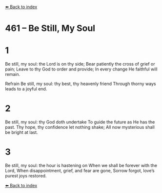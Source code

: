 [⬅️ Back to index](../README.md)

# 461 – Be Still, My Soul


# 1
Be still, my soul:
the Lord is on thy side;
Bear patiently the cross of grief or pain;
Leave to thy God to order and provide;
In every change He faithful will remain.

Refrain
Be still, my soul:
thy best, thy heavenly friend
Through thorny ways leads to a joyful end.

# 2
Be still, my soul:
thy God doth undertake
To guide the future as He has the past.
Thy hope, thy confidence let nothing shake;
All now mysterious shall be bright at last.

# 3
Be still, my soul:
the hour is hastening on
When we shall be forever with the Lord,
When disappointment, grief, and fear are gone,
Sorrow forgot, love’s purest joys restored.

[⬅️ Back to index](../README.md)
